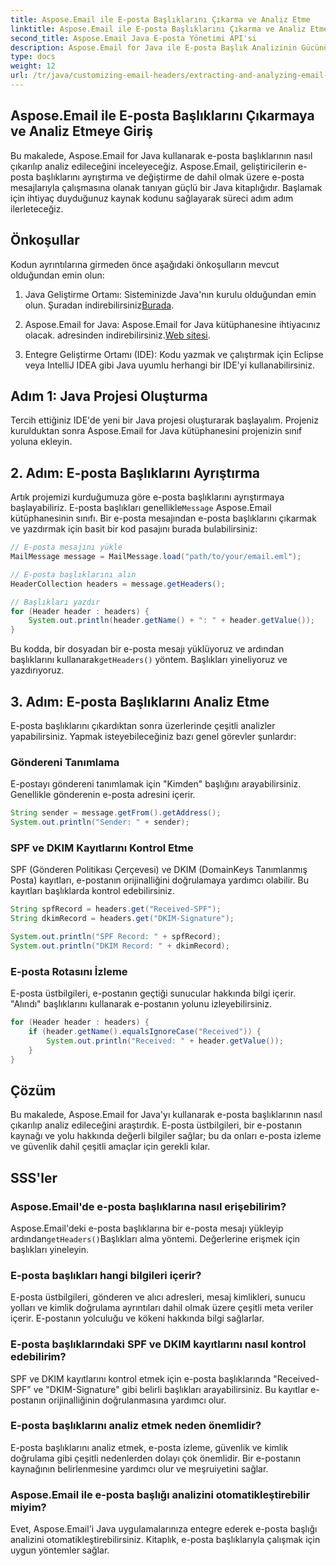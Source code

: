 ```yaml
---
title: Aspose.Email ile E-posta Başlıklarını Çıkarma ve Analiz Etme
linktitle: Aspose.Email ile E-posta Başlıklarını Çıkarma ve Analiz Etme
second_title: Aspose.Email Java E-posta Yönetimi API'si
description: Aspose.Email for Java ile E-posta Başlık Analizinin Gücünün Kilidini Açın. Gelişmiş E-posta Takibi ve Güvenliği için E-posta Başlıklarını Nasıl Çıkaracağınızı ve Analiz Edeceğinizi Öğrenin.
type: docs
weight: 12
url: /tr/java/customizing-email-headers/extracting-and-analyzing-email-headers/
---
```


## Aspose.Email ile E-posta Başlıklarını Çıkarmaya ve Analiz Etmeye Giriş

Bu makalede, Aspose.Email for Java kullanarak e-posta başlıklarının nasıl çıkarılıp analiz edileceğini inceleyeceğiz. Aspose.Email, geliştiricilerin e-posta başlıklarını ayrıştırma ve değiştirme de dahil olmak üzere e-posta mesajlarıyla çalışmasına olanak tanıyan güçlü bir Java kitaplığıdır. Başlamak için ihtiyaç duyduğunuz kaynak kodunu sağlayarak süreci adım adım ilerleteceğiz.

## Önkoşullar

Kodun ayrıntılarına girmeden önce aşağıdaki önkoşulların mevcut olduğundan emin olun:

1.  Java Geliştirme Ortamı: Sisteminizde Java'nın kurulu olduğundan emin olun. Şuradan indirebilirsiniz[Burada](https://www.oracle.com/java/technologies/javase-downloads.html).

2.  Aspose.Email for Java: Aspose.Email for Java kütüphanesine ihtiyacınız olacak. adresinden indirebilirsiniz.[Web sitesi](https://releases.aspose.com/email/java/).

3. Entegre Geliştirme Ortamı (IDE): Kodu yazmak ve çalıştırmak için Eclipse veya IntelliJ IDEA gibi Java uyumlu herhangi bir IDE'yi kullanabilirsiniz.

## Adım 1: Java Projesi Oluşturma

Tercih ettiğiniz IDE'de yeni bir Java projesi oluşturarak başlayalım. Projeniz kurulduktan sonra Aspose.Email for Java kütüphanesini projenizin sınıf yoluna ekleyin.

## 2. Adım: E-posta Başlıklarını Ayrıştırma

 Artık projemizi kurduğumuza göre e-posta başlıklarını ayrıştırmaya başlayabiliriz. E-posta başlıkları genellikle`Message` Aspose.Email kütüphanesinin sınıfı. Bir e-posta mesajından e-posta başlıklarını çıkarmak ve yazdırmak için basit bir kod pasajını burada bulabilirsiniz:

```java
// E-posta mesajını yükle
MailMessage message = MailMessage.load("path/to/your/email.eml");

// E-posta başlıklarını alın
HeaderCollection headers = message.getHeaders();

// Başlıkları yazdır
for (Header header : headers) {
    System.out.println(header.getName() + ": " + header.getValue());
}
```

 Bu kodda, bir dosyadan bir e-posta mesajı yüklüyoruz ve ardından başlıklarını kullanarak`getHeaders()` yöntem. Başlıkları yineliyoruz ve yazdırıyoruz.

## 3. Adım: E-posta Başlıklarını Analiz Etme

E-posta başlıklarını çıkardıktan sonra üzerlerinde çeşitli analizler yapabilirsiniz. Yapmak isteyebileceğiniz bazı genel görevler şunlardır:

### Göndereni Tanımlama

E-postayı göndereni tanımlamak için "Kimden" başlığını arayabilirsiniz. Genellikle gönderenin e-posta adresini içerir.

```java
String sender = message.getFrom().getAddress();
System.out.println("Sender: " + sender);
```

### SPF ve DKIM Kayıtlarını Kontrol Etme

SPF (Gönderen Politikası Çerçevesi) ve DKIM (DomainKeys Tanımlanmış Posta) kayıtları, e-postanın orijinalliğini doğrulamaya yardımcı olabilir. Bu kayıtları başlıklarda kontrol edebilirsiniz.

```java
String spfRecord = headers.get("Received-SPF");
String dkimRecord = headers.get("DKIM-Signature");

System.out.println("SPF Record: " + spfRecord);
System.out.println("DKIM Record: " + dkimRecord);
```

### E-posta Rotasını İzleme

E-posta üstbilgileri, e-postanın geçtiği sunucular hakkında bilgi içerir. "Alındı" başlıklarını kullanarak e-postanın yolunu izleyebilirsiniz.

```java
for (Header header : headers) {
    if (header.getName().equalsIgnoreCase("Received")) {
        System.out.println("Received: " + header.getValue());
    }
}
```

## Çözüm

Bu makalede, Aspose.Email for Java'yı kullanarak e-posta başlıklarının nasıl çıkarılıp analiz edileceğini araştırdık. E-posta üstbilgileri, bir e-postanın kaynağı ve yolu hakkında değerli bilgiler sağlar; bu da onları e-posta izleme ve güvenlik dahil çeşitli amaçlar için gerekli kılar.

## SSS'ler

### Aspose.Email'de e-posta başlıklarına nasıl erişebilirim?

 Aspose.Email'deki e-posta başlıklarına bir e-posta mesajı yükleyip ardından`getHeaders()`Başlıkları alma yöntemi. Değerlerine erişmek için başlıkları yineleyin.

### E-posta başlıkları hangi bilgileri içerir?

E-posta üstbilgileri, gönderen ve alıcı adresleri, mesaj kimlikleri, sunucu yolları ve kimlik doğrulama ayrıntıları dahil olmak üzere çeşitli meta veriler içerir. E-postanın yolculuğu ve kökeni hakkında bilgi sağlarlar.

### E-posta başlıklarındaki SPF ve DKIM kayıtlarını nasıl kontrol edebilirim?

SPF ve DKIM kayıtlarını kontrol etmek için e-posta başlıklarında "Received-SPF" ve "DKIM-Signature" gibi belirli başlıkları arayabilirsiniz. Bu kayıtlar e-postanın orijinalliğinin doğrulanmasına yardımcı olur.

### E-posta başlıklarını analiz etmek neden önemlidir?

E-posta başlıklarını analiz etmek, e-posta izleme, güvenlik ve kimlik doğrulama gibi çeşitli nedenlerden dolayı çok önemlidir. Bir e-postanın kaynağının belirlenmesine yardımcı olur ve meşruiyetini sağlar.

### Aspose.Email ile e-posta başlığı analizini otomatikleştirebilir miyim?

Evet, Aspose.Email'i Java uygulamalarınıza entegre ederek e-posta başlığı analizini otomatikleştirebilirsiniz. Kitaplık, e-posta başlıklarıyla çalışmak için uygun yöntemler sağlar.